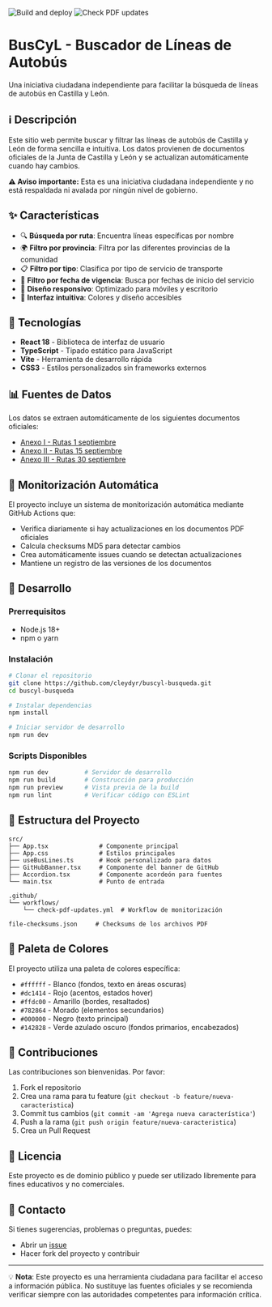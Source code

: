 ![Build and deploy](https://github.com/cleydyr/buscyl-busqueda/actions/workflows/build-and-deploy.yml/badge.svg)
![Check PDF updates](https://github.com/cleydyr/buscyl-busqueda/actions/workflows/check-pdf-updates.yml/badge.svg)

# BusCyL - Buscador de Líneas de Autobús

Una iniciativa ciudadana independiente para facilitar la búsqueda de líneas de autobús en Castilla y León.

## ℹ️ Descripción

Este sitio web permite buscar y filtrar las líneas de autobús de Castilla y León de forma sencilla e intuitiva. Los datos provienen de documentos oficiales de la Junta de Castilla y León y se actualizan automáticamente cuando hay cambios.

**⚠️ Aviso importante:** Esta es una iniciativa ciudadana independiente y no está respaldada ni avalada por ningún nivel de gobierno.

## ✨ Características

- 🔍 **Búsqueda por ruta**: Encuentra líneas específicas por nombre
- 🌍 **Filtro por provincia**: Filtra por las diferentes provincias de la comunidad
- 📋 **Filtro por tipo**: Clasifica por tipo de servicio de transporte
- 📅 **Filtro por fecha de vigencia**: Busca por fechas de inicio del servicio
- 📱 **Diseño responsivo**: Optimizado para móviles y escritorio
- 🎨 **Interfaz intuitiva**: Colores y diseño accesibles

## 🔧 Tecnologías

- **React 18** - Biblioteca de interfaz de usuario
- **TypeScript** - Tipado estático para JavaScript
- **Vite** - Herramienta de desarrollo rápida
- **CSS3** - Estilos personalizados sin frameworks externos

## 📊 Fuentes de Datos

Los datos se extraen automáticamente de los siguientes documentos oficiales:

- [Anexo I - Rutas 1 septiembre](https://www.tramitacastillayleon.jcyl.es/web/jcyl/binarios/353/257/Anexo%20I%20-%20Rutas%201%20sept,0.pdf)
- [Anexo II - Rutas 15 septiembre](https://www.tramitacastillayleon.jcyl.es/web/jcyl/binarios/887/719/Anexo%20II%20-%20Rutas%2015%20sept,0.pdf)
- [Anexo III - Rutas 30 septiembre](https://www.tramitacastillayleon.jcyl.es/web/jcyl/binarios/997/516/Anexo%20III%20-%20Rutas%2030%20sept,0.pdf)

## 🤖 Monitorización Automática

El proyecto incluye un sistema de monitorización automática mediante GitHub Actions que:

- Verifica diariamente si hay actualizaciones en los documentos PDF oficiales
- Calcula checksums MD5 para detectar cambios
- Crea automáticamente issues cuando se detectan actualizaciones
- Mantiene un registro de las versiones de los documentos

## 🚀 Desarrollo

### Prerrequisitos

- Node.js 18+ 
- npm o yarn

### Instalación

```bash
# Clonar el repositorio
git clone https://github.com/cleydyr/buscyl-busqueda.git
cd buscyl-busqueda

# Instalar dependencias
npm install

# Iniciar servidor de desarrollo
npm run dev
```

### Scripts Disponibles

```bash
npm run dev          # Servidor de desarrollo
npm run build        # Construcción para producción
npm run preview      # Vista previa de la build
npm run lint         # Verificar código con ESLint
```

## 📁 Estructura del Proyecto

```
src/
├── App.tsx              # Componente principal
├── App.css              # Estilos principales
├── useBusLines.ts       # Hook personalizado para datos
├── GitHubBanner.tsx     # Componente del banner de GitHub
├── Accordion.tsx        # Componente acordeón para fuentes
└── main.tsx             # Punto de entrada

.github/
└── workflows/
    └── check-pdf-updates.yml  # Workflow de monitorización

file-checksums.json     # Checksums de los archivos PDF
```

## 🎨 Paleta de Colores

El proyecto utiliza una paleta de colores específica:

- `#ffffff` - Blanco (fondos, texto en áreas oscuras)
- `#dc1414` - Rojo (acentos, estados hover) 
- `#ffdc00` - Amarillo (bordes, resaltados)
- `#782864` - Morado (elementos secundarios)
- `#000000` - Negro (texto principal)
- `#142828` - Verde azulado oscuro (fondos primarios, encabezados)

## 🤝 Contribuciones

Las contribuciones son bienvenidas. Por favor:

1. Fork el repositorio
2. Crea una rama para tu feature (`git checkout -b feature/nueva-caracteristica`)
3. Commit tus cambios (`git commit -am 'Agrega nueva característica'`)
4. Push a la rama (`git push origin feature/nueva-caracteristica`)
5. Crea un Pull Request

## 📝 Licencia

Este proyecto es de dominio público y puede ser utilizado libremente para fines educativos y no comerciales.

## 👥 Contacto

Si tienes sugerencias, problemas o preguntas, puedes:

- Abrir un [issue](https://github.com/cleydyr/buscyl-busqueda/issues)
- Hacer fork del proyecto y contribuir

---

💡 **Nota**: Este proyecto es una herramienta ciudadana para facilitar el acceso a información pública. No sustituye las fuentes oficiales y se recomienda verificar siempre con las autoridades competentes para información crítica.
